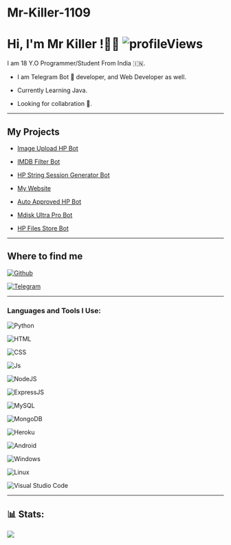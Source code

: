 # Mr-Killer-1109
# Hi, I'm Mr Killer !👨‍💻 <img src="https://komarev.com/ghpvc/?username=harshil8981&label=Profile Views&color=blue&style=plastic" alt="profileViews" />

I am 18 Y.O Programmer/Student From India 🇮🇳.

- I am Telegram Bot 🤖 developer, and Web Developer as well.

- Currently Learning Java.

- Looking for collabration 💪.

---

## My Projects

- <a href="https://github.com/harshil8981/Image-Upload-HP-Bot">Image Upload HP Bot</a>

- <a href="https://github.com/harshil8981/EvaMaria_HP">IMDB Filter Bot</a>

- <a href="https://github.com/harshil8981/HPStringSessionGenerator">HP String Session Generator Bot</a>

- <a href="https://github.com/harshil8981">My Website</a>

- <a href="https://github.com/harshil8981/Auto-Approved-HP-Bot">Auto Approved HP Bot</a>

- <a href="https://github.com/harshil8981/mdisk-ultra-bot">Mdisk Ultra Pro Bot</a>

- <a href="https://github.com/harshil8981/HPFilesStoreBot"> HP Files Store Bot</a>

---

## Where to find me

[![Github](https://img.shields.io/badge/-Github-181717?style=for-the-badge&logo=Github&logoColor=white)](https://github.com/harshil8981)

[![Telegram](https://img.shields.io/badge/Telegram-2CA5E0?style=for-the-badge&logo=telegram&logoColor=white)](https://t.me/Mrkiller_1109)

---

### Languages and Tools I Use:

![Python](https://img.shields.io/badge/Python-3776AB?style=for-the-badge&logo=python&logoColor=white)

![HTML](https://img.shields.io/badge/HTML5-E34F26?style=for-the-badge&logo=html5&logoColor=white)

![CSS](https://img.shields.io/badge/CSS3-1572B6?style=for-the-badge&logo=css3&logoColor=white)

![Js](https://img.shields.io/badge/JavaScript-323330?style=for-the-badge&logo=javascript&logoColor=F7DF1E)

![NodeJS](https://img.shields.io/badge/Node.js-339933?style=for-the-badge&logo=nodedotjs&logoColor=white)

![ExpressJS](https://img.shields.io/badge/Express.js-000000?style=for-the-badge&logo=express&logoColor=white)

![MySQL](https://img.shields.io/badge/MySQL-00000F?style=for-the-badge&logo=mysql&logoColor=white)

![MongoDB](https://img.shields.io/badge/MongoDB-white?style=for-the-badge&logo=mongodb&logoColor=4EA94B)

![Heroku](https://img.shields.io/badge/Heroku-430098?style=for-the-badge&logo=heroku&logoColor=white)

![Android](https://img.shields.io/badge/Android-3DDC84?style=for-the-badge&logo=android&logoColor=white)

![Windows](https://img.shields.io/badge/Windows-0078D6?style=for-the-badge&logo=windows&logoColor=white)

![Linux](https://img.shields.io/badge/Linux-FCC624?style=for-the-badge&logo=linux&logoColor=black)

![Visual Studio Code](https://img.shields.io/badge/Visual_Studio_Code-0078D4?style=for-the-badge&logo=visual%20studio%20code&logoColor=white)

---

## 📊 Stats:

![](https://metrics.lecoq.io/harshil8981?template=classic&base.header=0&base.metadata=0&isocalendar=1&languages=1&people=1&isocalendar.duration=half-year&languages.limit=8&languages.sections=most-used&languages.colors=github&languages.threshold=0%25&languages.indepth=false&languages.recent.load=300&languages.recent.days=14&people.limit=24&people.size=28&people.types=followers%2C%20following&people.identicons=false&people.shuffle=false&config.timezone=Asia%2FCalcutta)

